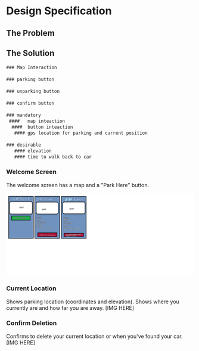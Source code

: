 # Design Specification

## The Problem

## The Solution

    ### Map Interaction
    
    ### parking button
    
    ### unparking button
    
    ### confirm button
    
    ### mandatory
     ####   map inteaction
      ####  button inteaction
       #### gps location for parking and current position
        
    ### desirable
       #### elevation
       #### time to walk back to car
### Welcome Screen
The welcome screen has a map and a "Park Here" button.

![alt text](https://github.com/COSC481W-2019Winter/classproject-sudo-give_us_an_a/blob/DesignSpecs/COSC%20381%20mock%20up.png "Mock up")

### Current Location
Shows parking location (coordinates and elevation). Shows where you currently are and how far you are away.
[IMG HERE]
### Confirm Deletion
Confirms to delete your current location or when you've found your car.
[IMG HERE]
